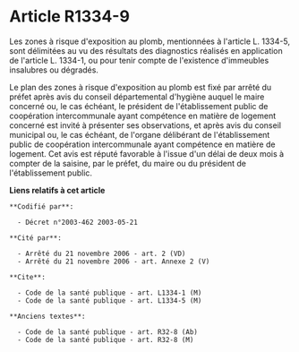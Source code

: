 # Article R1334-9

Les zones à risque d'exposition au plomb, mentionnées à l'article L. 1334-5, sont délimitées au vu des résultats des
diagnostics réalisés en application de l'article L. 1334-1, ou pour tenir compte de l'existence d'immeubles insalubres ou
dégradés.

Le plan des zones à risque d'exposition au plomb est fixé par arrêté du préfet après avis du conseil départemental d'hygiène
auquel le maire concerné ou, le cas échéant, le président de l'établissement public de coopération intercommunale ayant
compétence en matière de logement concerné est invité à présenter ses observations, et après avis du conseil municipal ou, le
cas échéant, de l'organe délibérant de l'établissement public de coopération intercommunale ayant compétence en matière de
logement. Cet avis est réputé favorable à l'issue d'un délai de deux mois à compter de la saisine, par le préfet, du maire ou
du président de l'établissement public.

**Liens relatifs à cet article**

	**Codifié par**:

	  - Décret n°2003-462 2003-05-21

	**Cité par**:

	  - Arrêté du 21 novembre 2006 - art. 2 (VD)
	  - Arrêté du 21 novembre 2006 - art. Annexe 2 (V)

	**Cite**:

	  - Code de la santé publique - art. L1334-1 (M)
	  - Code de la santé publique - art. L1334-5 (M)

	**Anciens textes**:

	  - Code de la santé publique - art. R32-8 (Ab)
	  - Code de la santé publique - art. R32-8 (M)
